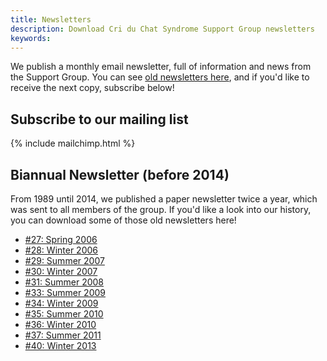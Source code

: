```yaml
---
title: Newsletters
description: Download Cri du Chat Syndrome Support Group newsletters
keywords:
---
```

We publish a monthly email newsletter, full of information and news from the Support Group. You can see [old newsletters here](http://us7.campaign-archive2.com/home/?u=8b563979fb561ed56e313f0d6&id=44b5765777), and if you'd like to receive the next copy, subscribe below!

<div class='well'>
  <h2>Subscribe to our mailing list</h2>
  {% include mailchimp.html %}
</div>

## Biannual Newsletter (before 2014)

From 1989 until 2014, we published a paper newsletter twice a year, which was sent to all members of the group. If you'd like a look into our history, you can download some of those old newsletters here!

* [#27: Spring 2006](/downloads/newsletters/27_spring_2006.pdf)
* [#28: Winter 2006](/downloads/newsletters/28_winter_2006.pdf)
* [#29: Summer 2007](/downloads/newsletters/29_summer_2007.pdf)
* [#30: Winter 2007](/downloads/newsletters/30_winter_2007.pdf)
* [#31: Summer 2008](/downloads/newsletters/31_summer_2008.pdf)
* [#33: Summer 2009](/downloads/newsletters/33_summer_2009.pdf)
* [#34: Winter 2009](/downloads/newsletters/34_winter_2009.pdf)
* [#35: Summer 2010](/downloads/newsletters/35_summer_2010.pdf)
* [#36: Winter 2010](/downloads/newsletters/36_winter_2010.pdf)
* [#37: Summer 2011](/downloads/newsletters/37_summer_2011.pdf)
* [#40: Winter 2013](/downloads/newsletters/40_winter_2013.pdf)